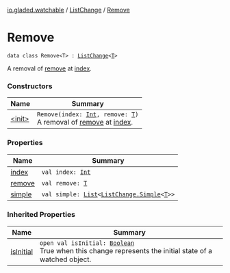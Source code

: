 [io.gladed.watchable](../../index.md) / [ListChange](../index.md) / [Remove](./index.md)

# Remove

`data class Remove<T> : `[`ListChange`](../index.md)`<`[`T`](index.md#T)`>`

A removal of [remove](remove.md) at [index](--index--.md).

### Constructors

| Name | Summary |
|---|---|
| [&lt;init&gt;](-init-.md) | `Remove(index: `[`Int`](https://kotlinlang.org/api/latest/jvm/stdlib/kotlin/-int/index.html)`, remove: `[`T`](index.md#T)`)`<br>A removal of [remove](remove.md) at [index](--index--.md). |

### Properties

| Name | Summary |
|---|---|
| [index](--index--.md) | `val index: `[`Int`](https://kotlinlang.org/api/latest/jvm/stdlib/kotlin/-int/index.html) |
| [remove](remove.md) | `val remove: `[`T`](index.md#T) |
| [simple](simple.md) | `val simple: `[`List`](https://kotlinlang.org/api/latest/jvm/stdlib/kotlin.collections/-list/index.html)`<`[`ListChange.Simple`](../-simple/index.md)`<`[`T`](index.md#T)`>>` |

### Inherited Properties

| Name | Summary |
|---|---|
| [isInitial](../is-initial.md) | `open val isInitial: `[`Boolean`](https://kotlinlang.org/api/latest/jvm/stdlib/kotlin/-boolean/index.html)<br>True when this change represents the initial state of a watched object. |
